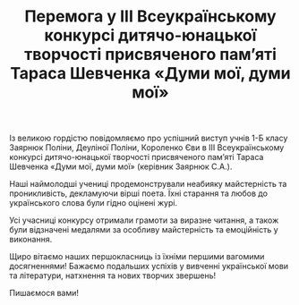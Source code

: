﻿---
title: Перемога у ІІІ Всеукраїнському конкурсі дитячо-юнацької творчості присвяченого пам’яті Тараса Шевченка «Думи мої, думи мої»
---

Із великою гордістю повідомляємо про успішний виступ учнів 1-Б класу Заярнюк Поліни, Деуліної Поліни, Короленко Єви в ІІІ Всеукраїнському конкурсі дитячо-юнацької творчості присвяченого пам’яті Тараса Шевченка «Думи мої, думи мої» (керівник Заярнюк С.А.).

Наші наймолодші учениці продемонстрували неабияку майстерність та проникливість, декламуючи  вірші поета.  Їхні старання та любов до українського слова були гідно оцінені журі. 

Усі учасниці конкурсу отримали грамоти за виразне читання, а також були відзначені медалями за особливу майстерність та емоційність у виконання.

Щиро вітаємо наших першокласниць із їхніми першими вагомими досягненнями! Бажаємо подальших успіхів у вивченні української мови та літератури,  натхнення та нових творчих звершень! 

Пишаємося вами!

<slideshow />